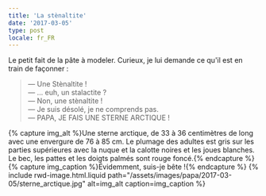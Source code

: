 ```yaml
---
title: 'La stènaltite'
date: '2017-03-05'
type: post
locale: fr_FR
---
```


Le petit fait de la pâte à modeler. Curieux, je lui demande ce qu'il est en train de façonner :

> — Une Stènaltite !  
> — … euh, un stalactite ?  
> — Non, une stènaltite !  
> — Je suis désolé, je ne comprends pas.  
> — PAPA, JE FAIS UNE STERNE ARCTIQUE !

{% capture img_alt %}Une sterne arctique, de 33 à 36 centimètres de long avec une envergure de 76 à 85 cm. Le plumage des adultes est gris sur les parties supérieures avec la nuque et la calotte noires et les joues blanches. Le bec, les pattes et les doigts palmés sont rouge foncé.{% endcapture %}
{% capture img_caption %}Évidemment, suis-je bête !{% endcapture %}
{% include rwd-image.html.liquid 
    path="/assets/images/papa/2017-03-05/sterne_arctique.jpg"
    alt=img_alt
    caption=img_caption 
%}